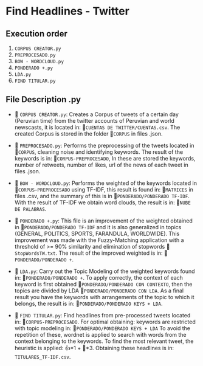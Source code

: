 # Find Headlines - Twitter

## Execution order
1. `CORPUS CREATOR.py`
2. `PREPROCESADO.py`
3. `BOW - WORDCLOUD.py`
4. `PONDERADO +.py`
5. `LDA.py`
6. `FIND TITULAR.py`

## File Description .py

- 📎 `CORPUS CREATOR.py`: Creates a Corpus of tweets of a certain day (Peruvian time) from the twitter accounts of Peruvian and world newscasts, it is located in: 📁`CUENTAS DE TWITTER/CUENTAS.csv`. The created Corpus is stored in the folder 📁`CORPUS` in files .json.

- 📎 `PREPROCESADO.py`: Performs the preprocessing of the tweets located in 📁`CORPUS`, cleaning noise and identifying keywords. The result of the keywords is in: 📁`CORPUS-PREPROCESADO`, In these are stored the keywords, number of retweets, number of likes, url of the news of each tweet in files .json.

- 📎 `BOW - WORDCLOUD.py`: Performs the weighted of the keywords located in 📁`CORPUS-PREPROCESADO` using TF-IDF, this result is found in: 📁`MATRICES` in files .csv, and the summary of this is in 📁`PONDERADO/PONDERADO TF-IDF`. With the result of TF-IDF we obtain word clouds, the result is in: 📁`NUBE DE PALABRAS`.

- 📎 `PONDERADO +.py`: This file is an improvement of the weighted obtained in 📁`PONDERADO/PONDERADO TF-IDF` and it is also generalized in topics (GENERAL, POLITICS, SPORTS, FARANDULA, WORLDWIDE). This improvement was made with the Fuzzy-Matching application with a threshold of >= 90% similarity and elimination of stopwords 📎`StopWordsTW.txt`. The result of the improved weighted is in: 📁`PONDERADO/PONDERADO +`.

- 📎 `LDA.py`: Carry out the Topic Modeling of the weighted keywords found in: 📁`PONDERADO/PONDERADO +`. To apply correctly, the context of each keyword is first obtained 📁`PONDERADO/PONDERADO CON CONTEXTO`, then the topics are divided by LDA 📁`PONDERADO/PONDERADO CON LDA`. As a final result you have the keywords with arrangements of the topic to which it belongs, the result is in: 📁`PONDERADO/PONDERADO KEYS + LDA`.

- 📎 `FIND TITULAR.py`: Find headlines from pre-processed tweets located in: 📁`CORPUS-PREPROCESADO`. For optimal obtaining: keywords are restricted with topic modeling in: 📁`PONDERADO/PONDERADO KEYS + LDA` To avoid the repetition of these, wordnet is applied to search with words from the context belonging to the keywords. To find the most relevant tweet, the heuristic is applied: 👍*1 + 🔁*3. Obtaining these headlines is in: `TITULARES_TF-IDF.csv`.
